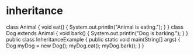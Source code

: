 # inheritance
class Animal {
    void eat() {
        System.out.println("Animal is eating.");
    }
}
class Dog extends Animal {
    void bark() {
        System.out.println("Dog is barking.");
    }
}
public class InheritanceExample {
    public static void main(String[] args) {
        Dog myDog = new Dog();
        myDog.eat();
        myDog.bark();
    }
}
